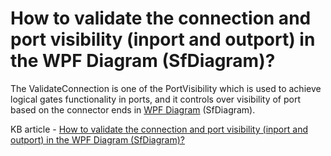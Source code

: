 # How to validate the connection and port visibility (inport and outport) in the WPF Diagram (SfDiagram)?

The ValidateConnection is one of the PortVisibility which is used to achieve logical gates functionality in ports, and it controls over visibility of port based on the connector ends in [WPF Diagram](https://www.syncfusion.com/wpf-controls/diagram) (SfDiagram).

KB article - [How to validate the connection and port visibility (inport and outport) in the WPF Diagram (SfDiagram)?](https://www.syncfusion.com/kb/9553/how-to-validate-the-connection-and-port-visibility-in-wpf-diagram-sfdiagram)
